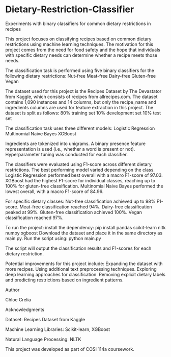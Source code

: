 # Dietary-Restriction-Classifier
Experiments with binary classifiers for common dietary restrictions in recipes

This project focuses on classifying recipes based on common dietary restrictions using machine learning techniques. The motivation for this project comes from the need for food safety and the hope that individuals with specific dietary needs can determine whether a recipe meets those needs.

The classification task is performed using five binary classifiers for the following dietary restrictions:
Nut-free
Meat-free
Dairy-free
Gluten-free
Vegan

The dataset used for this project is the Recipes Dataset by The Devastator from Kaggle, which consists of recipes from allrecipes.com. The dataset contains 1,090 instances and 14 columns, but only the recipe_name and ingredients columns are used for feature extraction in this project.
The dataset is split as follows:
80% training set
10% development set
10% test set

The classification task uses three different models:
Logistic Regression
Multinomial Naive Bayes
XGBoost

Ingredients are tokenized into unigrams. A binary presence feature representation is used (i.e., whether a word is present or not). Hyperparameter tuning was conducted for each classifier.

The classifiers were evaluated using F1-score across different dietary restrictions. The best performing model varied depending on the class.
Logistic Regression performed best overall with a macro F1-score of 97.03. XGBoost had the highest F1-score for individual classes, reaching up to 100% for gluten-free classification. Multinomial Naive Bayes performed the lowest overall, with a macro F1-score of 84.96.

For specific dietary classes:
Nut-free classification achieved up to 98% F1-score.
Meat-free classification reached 94%.
Dairy-free classification peaked at 99%.
Gluten-free classification achieved 100%.
Vegan classification reached 97%.

To run the project:
install the dependency: pip install pandas scikit-learn nltk numpy xgboost
Download the dataset and place it in the same directory as main.py.
Run the script using: python main.py

The script will output the classification results and F1-scores for each dietary restriction.

Potential improvements for this project include:
Expanding the dataset with more recipes.
Using additional text preprocessing techniques.
Exploring deep learning approaches for classification.
Removing explicit dietary labels and predicting restrictions based on ingredient patterns.


Author

Chloe Crelia

Acknowledgments

Dataset: Recipes Dataset from Kaggle

Machine Learning Libraries: Scikit-learn, XGBoost

Natural Language Processing: NLTK

This project was developed as part of COSI 114a coursework.
